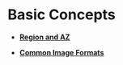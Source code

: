 # Basic Concepts<a name="EN-US_TOPIC_0194137262"></a>

-   **[Region and AZ](region-and-az.md)**  

-   **[Common Image Formats](common-image-formats.md)**  


